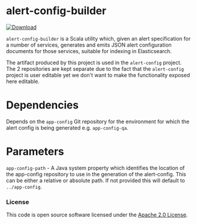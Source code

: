 
# alert-config-builder

[ ![Download](https://api.bintray.com/packages/hmrc/releases/alert-config-builder/images/download.svg) ](https://bintray.com/hmrc/releases/alert-config-builder/_latestVersion)

`alert-config-builder` is a Scala utility which, given an alert specification for a number of services, generates and emits JSON alert configuration documents for those services, suitable for indexing in Elasticsearch.

The artifact produced by this project is used in the `alert-config` project. The 2 repositories are kept separate due to the fact that the `alert-config` project is user editable yet we don't want to make the functionality exposed here editable.

# Dependencies

Depends on the `app-config` Git repository for the environment for which the alert config is being generated e.g. `app-config-qa`.

# Parameters

`app-config-path` - A Java system property which identifies the location of the app-config repository to use in the generation of the alert-config. This can be either a relative or absolute path. If not provided this will default to `../app-config`.

### License

This code is open source software licensed under the [Apache 2.0 License]("http://www.apache.org/licenses/LICENSE-2.0.html").
